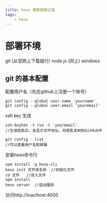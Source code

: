 ```yaml
---
title: hexo 博客搭建之路
tags:
    - hexo
---
```


# 部署环境

git (从官网上下载就行)
node.js (同上)
windows

## git 的基本配置

配置用户名（先在github上注册一个账号）

```
git config --global user.name 'yourname'
git config --global user.email 'youremail'
```

ssh key 生成

```
ssh-keyhen -t rsa -C 'youremail'
//生成密匙后，会显示文件地址，将密匙复制到GitHub中

git config --list
//可以查看用户名和邮箱
```
安装hexo命令行

```
npm install -g hexo-cli
hexo init 文件夹名称  //初始化文件
cd 文件   //进入文件
npm install
hexo server  //启动服务
```
访问http://loaclhost:4000

